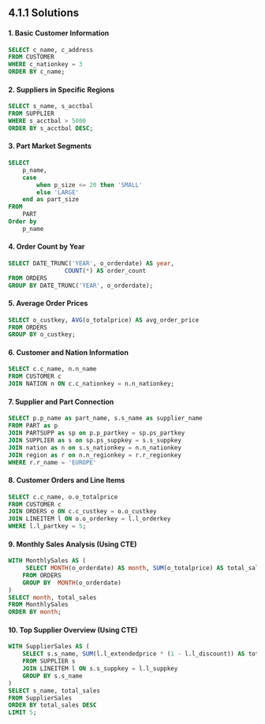 ## 4.1.1 Solutions

#### **1. Basic Customer Information**

```sql
SELECT c_name, c_address 
FROM CUSTOMER 
WHERE c_nationkey = 3 
ORDER BY c_name;
```

#### **2. Suppliers in Specific Regions**

```sql
SELECT s_name, s_acctbal 
FROM SUPPLIER 
WHERE s_acctbal > 5000 
ORDER BY s_acctbal DESC;
```

#### **3. Part Market Segments**

```sql
SELECT
    p_name,
    case
        when p_size <= 20 then 'SMALL'
        else 'LARGE'
    end as part_size
FROM
    PART
Order by
    p_name
```

#### **4. Order Count by Year**

```sql
SELECT DATE_TRUNC('YEAR', o_orderdate) AS year, 
				COUNT(*) AS order_count 
FROM ORDERS 
GROUP BY DATE_TRUNC('YEAR', o_orderdate);
```

#### **5. Average Order Prices**

```sql
SELECT o_custkey, AVG(o_totalprice) AS avg_order_price 
FROM ORDERS 
GROUP BY o_custkey;
```

#### **6. Customer and Nation Information**

```sql
SELECT c.c_name, n.n_name 
FROM CUSTOMER c 
JOIN NATION n ON c.c_nationkey = n.n_nationkey;
```

#### **7. Supplier and Part Connection**

```sql
SELECT p.p_name as part_name, s.s_name as supplier_name
FROM PART as p
JOIN PARTSUPP as sp on p.p_partkey = sp.ps_partkey
JOIN SUPPLIER as s on sp.ps_suppkey = s.s_suppkey
JOIN nation as n on s.s_nationkey = n.n_nationkey
JOIN region as r on n.n_regionkey = r.r_regionkey
WHERE r.r_name = 'EUROPE'
```

#### **8. Customer Orders and Line Items**

```sql
SELECT c.c_name, o.o_totalprice 
FROM CUSTOMER c 
JOIN ORDERS o ON c.c_custkey = o.o_custkey 
JOIN LINEITEM l ON o.o_orderkey = l.l_orderkey 
WHERE l.l_partkey = 5;
```

#### **9. Monthly Sales Analysis (Using CTE)**

```sql
WITH MonthlySales AS (
     SELECT MONTH(o_orderdate) AS month, SUM(o_totalprice) AS total_sales 
    FROM ORDERS 
    GROUP BY  MONTH(o_orderdate)
)
SELECT month, total_sales 
FROM MonthlySales 
ORDER BY month;
```

#### **10. Top Supplier Overview (Using CTE)**

```sql
WITH SupplierSales AS (
    SELECT s.s_name, SUM(l.l_extendedprice * (1 - l.l_discount)) AS total_sales 
    FROM SUPPLIER s 
    JOIN LINEITEM l ON s.s_suppkey = l.l_suppkey 
    GROUP BY s.s_name
)
SELECT s_name, total_sales 
FROM SupplierSales 
ORDER BY total_sales DESC 
LIMIT 5;
```